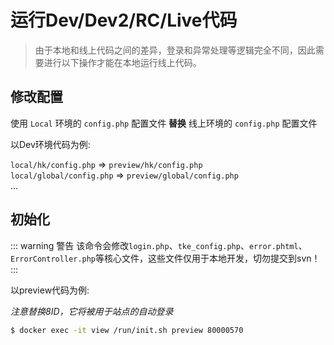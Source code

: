 # 运行Dev/Dev2/RC/Live代码

> 由于本地和线上代码之间的差异，登录和异常处理等逻辑完全不同，因此需要进行以下操作才能在本地运行线上代码。

## 修改配置

使用 `Local` 环境的 `config.php` 配置文件 **替换** 线上环境的 `config.php` 配置文件

以Dev环境代码为例:

`local/hk/config.php` => `preview/hk/config.php`    
`local/global/config.php` => `preview/global/config.php`    
...

## 初始化

::: warning 警告
该命令会修改`login.php`、`tke_config.php`、`error.phtml`、`ErrorController.php`等核心文件，这些文件仅用于本地开发，切勿提交到svn！
:::

以preview代码为例:

*注意替换8ID，它将被用于站点的自动登录*

```sh
$ docker exec -it view /run/init.sh preview 80000570
```